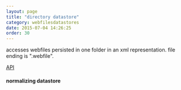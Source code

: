 ```yaml
---
layout: page
title: "directory datastore"
category: webfilesdatastores
date: 2015-07-04 14:26:25
order: 30
---
```


accesses webfiles persisted in one folder in an xml representation. file ending is ".webfile".

[API](http://sebastianmonzel.github.io/webfiles-framework-php-api/class-webfilesframework.core.datastore.types.directory.MDirectoryDatastore.html)

#### normalizing datastore

